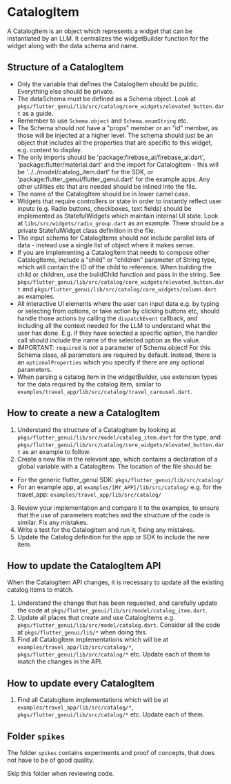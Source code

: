 # CatalogItem

A CatalogItem is an object which represents a widget that can be instantiated by an LLM. It centralizes the widgetBuilder function for the widget along with the data schema and name.

## Structure of a CatalogItem

- Only the variable that defines the CatalogItem should be public. Everything else should be private.
- The dataSchema must be defined as a Schema object. Look at `pkgs/flutter_genui/lib/src/catalog/core_widgets/elevated_button.dart` as a guide.
- Remember to use `Schema.object` and `Schema.enumString` etc.
- The Schema should _not_ have a "props" member or an "id" member, as those will be injected at a higher level. The schema should just be an object that includes all the properties that are specific to this widget, e.g. content to display.
- The only imports should be 'package:firebase_ai/firebase_ai.dart', 'package:flutter/material.dart' and the import for CatalogItem - this will be '../../model/catalog_item.dart' for the SDK, or 'package:flutter_genui/flutter_genui.dart' for the example apps. Any other utilities etc that are needed should be inlined into the file.
- The name of the CatalogItem should be in lower camel case.
- Widgets that require controllers or state in order to instantly reflect user inputs (e.g. Radio buttons, checkboxes, text fields) should be implemented as StatefulWidgets which maintain internal UI state. Look at `libs/src/widgets/radio_group.dart` as an example. There should be a private StatefulWidget class definition in the file.
- The input schema for CatalogItems should not include parallel lists of data - instead use a single list of object where it makes sense.
- If you are implementing a CatalogItem that needs to compose other CatalogItems, include a "child" or "children" parameter of String type, which will contain the ID of the child to reference. When building the child or children, use the buildChild function and pass in the string. See `pkgs/flutter_genui/lib/src/catalog/core_widgets/elevated_button.dart` and `pkgs/flutter_genui/lib/src/catalog/core_widgets/column.dart` as examples.
- All interactive UI elements where the user can input data e.g. by typing or selecting from options, or take action by clicking buttons etc, should handle those actions by calling the `dispatchEvent` callback, and including all the context needed for the LLM to understand what the user has done. E.g. if they have selected a specific option, the handler call should include the name of the selected option as the value.
- IMPORTANT: `required` is _not_ a parameter of Schema.object! For this Schema class, all parameters are required by default. Instead, there is an `optionalProperties` which you specify if there are any optional parameters.
- When parsing a catalog item in the widgetBuilder, use extension types for the data required by the catalog item, similar to `examples/travel_app/lib/src/catalog/travel_carousel.dart`.

## How to create a new a CatalogItem

1. Understand the structure of a CatalogItem by looking at `pkgs/flutter_genui/lib/src/model/catalog_item.dart` for the type, and `pkgs/flutter_genui/lib/src/catalog/core_widgets/elevated_button.dart` as an example to follow.
2. Create a new file in the relevant app, which contains a declaration of a global variable with a CatalogItem. The location of the file should be:

- For the generic flutter_genui SDK: `pkgs/flutter_genui/lib/src/catalog/`
- For an example app, at `examples/[MY_APP]/lib/src/catalog/` e.g. for the travel_app: `examples/travel_app/lib/src/catalog/`

3. Review your implementation and compare it to the examples, to ensure that the use of parameters matches and the structure of the code is similar. Fix any mistakes.
4. Write a test for the CatalogItem and run it, fixing any mistakes.
5. Update the Catalog definition for the app or SDK to include the new item.

## How to update the CatalogItem API

When the CatalogItem API changes, it is necessary to update all the existing catalog items to match.

1. Understand the change that has been requested, and carefully update the code at `pkgs/flutter_genui/lib/src/model/catalog_item.dart`.
2. Update all places that create and use CatalogItems e.g. `pkgs/flutter_genui/lib/src/model/catalog.dart`. Consider all the code at `pkgs/flutter_genui/lib/*` when doing this.
3. Find all CatalogItem implementations which will be at `examples/travel_app/lib/src/catalog/*`, `pkgs/flutter_genui/lib/src/catalog/*` etc. Update each of them to match the changes in the API.

## How to update every CatalogItem

1. Find all CatalogItem implementations which will be at `examples/travel_app/lib/src/catalog/*`, `pkgs/flutter_genui/lib/src/catalog/*` etc. Update each of them.

## Folder `spikes`

The folder `spikes` contains experiments and proof of concepts,
that does not have to be of good quality.

Skip this folder when reviewing code.
